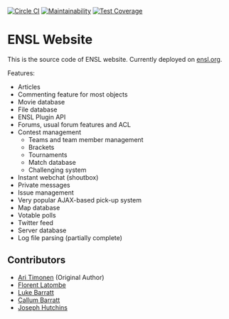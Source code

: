 [![Circle CI](https://circleci.com/gh/ENSL/ensl.org.svg?style=svg)](https://circleci.com/gh/ENSL/ensl.org)
[![Maintainability](https://api.codeclimate.com/v1/badges/742413a13ad93876d5a0/maintainability)](https://codeclimate.com/github/ENSL/ensl.org/maintainability)
[![Test Coverage](https://api.codeclimate.com/v1/badges/742413a13ad93876d5a0/test_coverage)](https://codeclimate.com/github/ENSL/ensl.org/test_coverage)

# ENSL Website

This is the source code of ENSL website. Currently deployed on [ensl.org](https://www.ensl.org).

Features:

- Articles
- Commenting feature for most objects
- Movie database 
- File database
- ENSL Plugin API
- Forums, usual forum features and ACL
- Contest management
    - Teams and team member management
    - Brackets
    - Tournaments
    - Match database
    - Challenging system
- Instant webchat (shoutbox)
- Private messages
- Issue management
- Very popular AJAX-based pick-up system
- Map database
- Votable polls
- Twitter feed
- Server database
- Log file parsing (partially complete)

## Contributors

- [Ari Timonen](https://github.com/jirikivaari) (Original Author)
- [Florent Latombe](https://github.com/flatombe)
- [Luke Barratt](https://github.com/lbarratt)
- [Callum Barratt](https://github.com/cbarratt)
- [Joseph Hutchins](https://github.com/taekwonjoe01)
